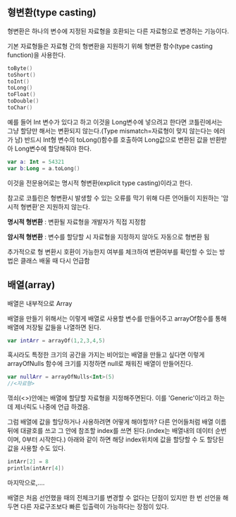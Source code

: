 ## 형변환(type casting)

형변환은 하나의 변수에 지정된 자료형을 호환되는 다른 자료형으로 변경하는 기능이다.

기본 자료형들은 자료형 간의 형변환을 지원하기 위해 형변환 함수(type casting function)을 사용한다.

```kotlin
toByte()
toShort()
toInt()
toLong()
toFloat()
toDouble()
toChar()
```

예를 들어 Int 변수가 있다고 하고 이것을 Long변수에 넣으려고 한다면 코틀린에서는 그냥 할당만 해서는 변환되지 않는다.(Type mismatch=자료형이 맞지 않는다는 에러가 남) 반드시 Int형 변수의 toLong()함수를 호출하여 Long값으로 변환된 값을 반환받아 Long변수에 할당해줘야 한다.

```kotlin
var a: Int = 54321
var b:Long = a.toLong()
```

이것을 전문용어로는 명시적 형변환(explicit type casting)이라고 한다.

참고로 코틀린은 형변환시 발생할 수 있는 오류를 막기 위해 다른 언어들이 지원하는 '암시적 형변환'은  지원하지 않는다.

**명시적 형변환** : 변환될 자료형을 개발자가 직접 지정함

**암시적 형변환** : 변수를 할당할 시 자료형을 지정하지 않아도 자동으로 형변환 됨

추가적으로 형 변환시 호환이 가능한지 여부를 체크하여 변환여부를 확인할 수 있는 방법은 클래스 배울 때 다시 언급함

## 배열(array)

배열은 내부적으로 Array<T>

배열을 만들기 위해서는 이렇게 배열로 사용할 변수를 만들어주고 arrayOf함수를 통해 배열에 저장될 값들을 나열하면 된다.

```kotlin
var intArr = arrayOf(1,2,3,4,5)
```

혹시라도 특정한 크기의 공간을 가지는 비어있는 배열을 만들고 싶다면 이렇게 arrayOfNulls 함수에 크기를 지정하면 null로 채워진 배열이 만들어진다.

```kotlin
var nullArr = arrayOfNulls<Int>(5)
//<자료형>
```

꺾쇠(<>)안에는 배열에 할당할 자료형을 지정해주면된다. 이를 'Generic'이라고 하는데 제너릭도 나중에 언급 하겠음.

그럼 배열에 값을 할당하거나 사용하려면 어떻게 해야할까? 다른 언어들처럼 배열 이름 뒤에 대괄호를 쓰고 그 안에 참조할 index를 쓰면 된다.(index는 배열내의 데이터 순번이며, 0부터 시작한다.) 아래와 같이 하면 해당 index위치에 값을 할당할 수 도 할당된 값을 사용할 수도 있다.

```kotlin
intArr[2] = 8
println(intArr[4])
```

마지막으로,....

배열은 처음 선언했을 때의 전체크기를 변경할 수 없다는 단점이 있지만 한 번 선언을 해 두면 다른 자료구조보다 빠른 입출력이 가능하다는 장점이 있다.
